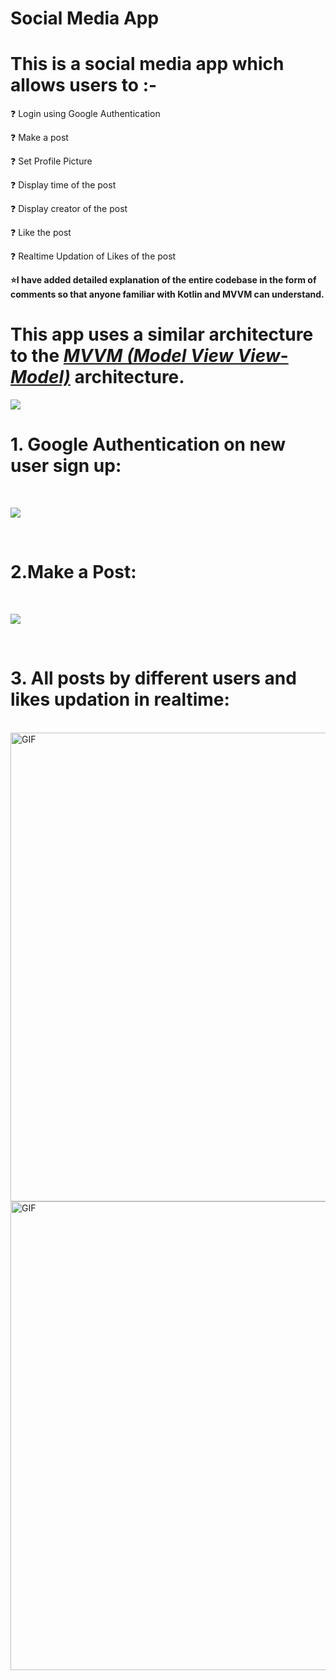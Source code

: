 # Social Media App

# This is a social media app which allows users to :- 

❓ Login using Google Authentication

❓ Make a post

❓ Set Profile Picture

❓ Display time of the post

❓ Display creator of the post

❓ Like the post 

❓ Realtime Updation of Likes of the post

<b>⭐I have added detailed explanation of the entire codebase in the form of comments so that anyone familiar with Kotlin and MVVM can understand.</b>

# This app uses a similar architecture to the [***MVVM (Model View View-Model)***](https://developer.android.com/jetpack/docs/guide#recommended-app-arch) architecture.


![](https://github.com/thinktocode/Note-App/blob/master/screenshots/ANDROID%20ROOM%20DB%20DIAGRAM.jpg)


# 1. Google Authentication on new user sign up:

</br>

![](images/image3.png)

</br>

# 2.Make a Post:

</br>

![](images/image1.png)

</br>

# 3. All posts by different users and likes updation in realtime:

</br>

<img align="left" alt="GIF" img height="750" src="images/image2.png" />

<img align="right" alt="GIF" img height="750" src="images/image2.png" />

</br>

